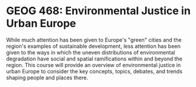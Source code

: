 # GEOG 468: Environmental Justice in Urban Europe

While much attention has been given to Europe's "green" cities and the region's examples of sustainable development, less attention has been given to the ways in which the uneven distributions of environmental degradation have social and spatial ramifications within and beyond the region. This course will provide an overview of environmental justice in urban Europe to consider the key concepts, topics, debates, and trends shaping people and places there.